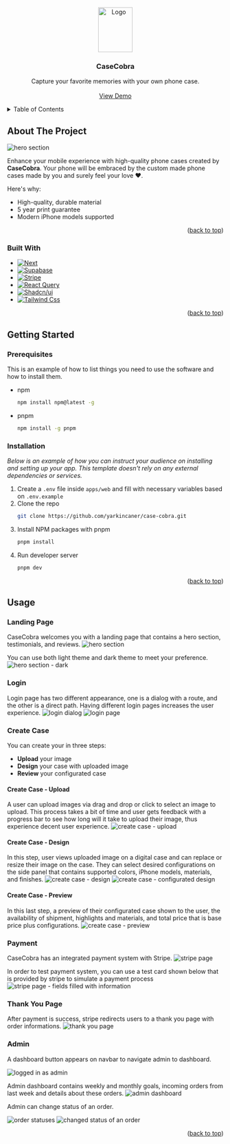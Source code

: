 <a name="readme-top"></a>



<!-- PROJECT LOGO -->
<br />
<div align="center">
  <img src="apps/web/public/snake-1.png" alt="Logo" width="80" height="104">

  <h3 align="center">CaseCobra</h3>

  <p align="center">
    Capture your favorite memories with your own phone case.
    <br />
    <br />
    <a href="https://case-cobra-kappa.vercel.app">View Demo</a>
  </p>
</div>



<!-- TABLE OF CONTENTS -->
<details>
  <summary>Table of Contents</summary>
  <ol>
    <li>
      <a href="#about-the-project">About The Project</a>
      <ul>
        <li><a href="#built-with">Built With</a></li>
      </ul>
    </li>
    <li>
      <a href="#getting-started">Getting Started</a>
      <ul>
        <li><a href="#prerequisites">Prerequisites</a></li>
        <li><a href="#installation">Installation</a></li>
      </ul>
    </li>
    <li><a href="#usage">Usage</a></li>
    <li><a href="#acknowledgments">Acknowledgments</a></li>
  </ol>
</details>



<!-- ABOUT THE PROJECT -->
## About The Project

<img src="apps/web/public/thumbnail.png" alt="hero section">

Enhance your mobile experience with high-quality phone cases created by **CaseCobra**. Your phone will be embraced by the custom made phone cases made by you and surely feel your love :heart:. 

Here's why:
* High-quality, durable material
* 5 year print guarantee
* Modern iPhone models supported

<p align="right">(<a href="#readme-top">back to top</a>)</p>



### Built With

* [![Next][Next.js]][Next-url]
* [![Supabase][supabase]][supabase-url]
* [![Stripe][stripe]][stripe-url]
* [![React Query][react-query]][react-query-url]
* [![Shadcn/ui][shadcn]][shadcn-url]
* [![Tailwind Css][tailwind]][tailwind-url]

<p align="right">(<a href="#readme-top">back to top</a>)</p>



<!-- GETTING STARTED -->
## Getting Started

### Prerequisites

This is an example of how to list things you need to use the software and how to install them.
* npm
  ```sh
  npm install npm@latest -g
  ```
* pnpm
  ```sh
  npm install -g pnpm
  ```

### Installation

_Below is an example of how you can instruct your audience on installing and setting up your app. This template doesn't rely on any external dependencies or services._

1. Create a ``.env`` file inside ``apps/web`` and fill with necessary variables based on ``.env.example``
2. Clone the repo
   ```sh
   git clone https://github.com/yarkincaner/case-cobra.git
   ```
3. Install NPM packages with pnpm
   ```sh
   pnpm install
   ```
4. Run developer server
   ```sh
   pnpm dev
   ```

<p align="right">(<a href="#readme-top">back to top</a>)</p>



<!-- USAGE EXAMPLES -->
## Usage


### Landing Page
CaseCobra welcomes you with a landing page that contains a hero section, testimonials, and reviews.
<img src="docs/screenshots/hero-section.png" alt="hero section">

You can use both light theme and dark theme to meet your preference.
<img src="docs/screenshots/hero-section-dark.png" alt="hero section - dark">

### Login

Login page has two different appearance, one is a dialog with a route, and the other is a direct path. Having different login pages increases the user experience.
<img src="docs/screenshots/login-dialog.jpg" alt="login dialog">
<img src="docs/screenshots/login-page.png" alt="login page">

### Create Case

You can create your in three steps:
* **Upload** your image
* **Design** your case with uploaded image
* **Review** your configurated case

#### Create Case - Upload

A user can upload images via drag and drop or click to select an image to upload. This process takes a bit of time and user gets feedback with a progress bar to see how long will it take to upload their image, thus experience decent user experience.
<img src="docs/screenshots/create-case-upload.png" alt="create case - upload">

#### Create Case - Design

In this step, user views uploaded image on a digital case and can replace or resize their image on the case. They can select desired configurations on the side panel that contains supported colors, iPhone models, materials, and finishes.
<img src="docs/screenshots/create-case-design.png" alt="create case - design">
<img src="docs/screenshots/create-case-design-configurated.png" alt="create case - configurated design">

#### Create Case - Preview

In this last step, a preview of their configurated case shown to the user, the availability of shipment, highlights and materials, and total price that is base price plus configurations.
<img src="docs/screenshots/create-case-preview.png" alt="create case - preview">

### Payment

CaseCobra has an integrated payment system with Stripe.
<img src="docs/screenshots/stripe-page.png" alt="stripe page">

In order to test payment system, you can use a test card shown below that is provided by stripe to simulate a payment process
<img src="docs/screenshots/stripe-page-filled.png" alt="stripe page - fields filled with information">

### Thank You Page

After payment is success, stripe redirects users to a thank you page with order informations.
<img src="docs/screenshots/thank-you-page.png" alt="thank you page">

### Admin

A dashboard button appears on navbar to navigate admin to dashboard.

<img src="docs/screenshots/admin-navbar.jpg" alt="logged in as admin">

Admin dashboard contains weekly and monthly goals, incoming orders from last week and details about these orders.
<img src="docs/screenshots/admin-dashboard.png" alt="admin dashboard">

Admin can change status of an order.

<img src="docs/screenshots/admin-dashboard-statuses.jpg" alt="order statuses">
<img src="docs/screenshots/admin-dashboard-changed-status.jpg" alt="changed status of an order">

<p align="right">(<a href="#readme-top">back to top</a>)</p>



[Next.js]: https://img.shields.io/badge/next.js-000000?style=for-the-badge&logo=nextdotjs&logoColor=white
[Next-url]: https://nextjs.org/
[supabase]: https://img.shields.io/badge/Supabase-181818?style=for-the-badge&logo=supabase&logoColor=white
[supabase-url]: https://supabase.com/
[shadcn]: https://img.shields.io/badge/shadcn%2Fui-000000?style=for-the-badge&logo=shadcnui&logoColor=white
[shadcn-url]: https://ui.shadcn.com/
[tailwind]: https://img.shields.io/badge/Tailwind_CSS-38B2AC?style=for-the-badge&logo=tailwind-css&logoColor=white
[tailwind-url]: https://tailwindcss.com/
[react-query]: https://img.shields.io/badge/React_Query-FF4154?style=for-the-badge&logo=ReactQuery&logoColor=white
[react-query-url]: https://tanstack.com/query/latest
[stripe]: https://img.shields.io/badge/Stripe-626CD9?style=for-the-badge&logo=Stripe&logoColor=white
[stripe-url]: https://stripe.com/